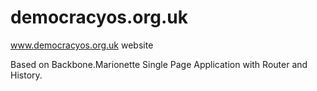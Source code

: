 # democracyos.org.uk
www.democracyos.org.uk website

Based on Backbone.Marionette Single Page Application with Router and History.
